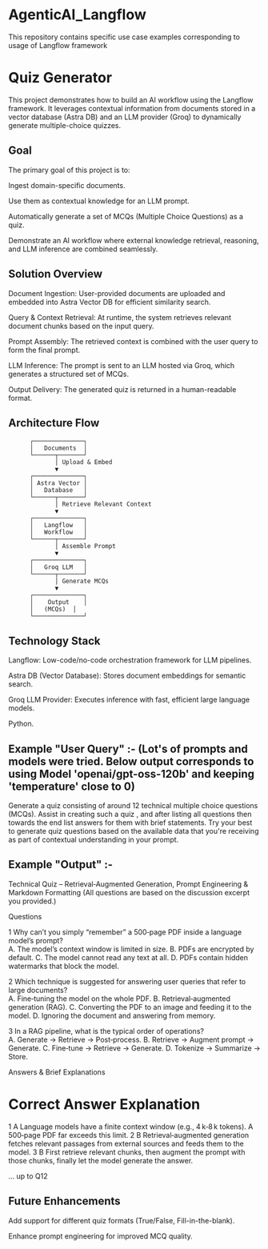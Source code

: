 # AgenticAI_Langflow
This repository contains specific use case examples corresponding to usage of Langflow framework

# Quiz Generator
This project demonstrates how to build an AI workflow using the Langflow framework. It leverages contextual information from documents stored in a vector database (Astra DB) and an LLM provider (Groq) to dynamically generate multiple-choice quizzes.

## Goal
The primary goal of this project is to:

Ingest domain-specific documents.

Use them as contextual knowledge for an LLM prompt.

Automatically generate a set of MCQs (Multiple Choice Questions) as a quiz.

Demonstrate an AI workflow where external knowledge retrieval, reasoning, and LLM inference are combined seamlessly.

## Solution Overview
Document Ingestion: User-provided documents are uploaded and embedded into Astra Vector DB for efficient similarity search.

Query & Context Retrieval: At runtime, the system retrieves relevant document chunks based on the input query.

Prompt Assembly: The retrieved context is combined with the user query to form the final prompt.

LLM Inference: The prompt is sent to an LLM hosted via Groq, which generates a structured set of MCQs.

Output Delivery: The generated quiz is returned in a human-readable format.

## Architecture Flow
          ┌──────────────┐
          │   Documents  │
          └──────┬───────┘
                 │ Upload & Embed
                 ▼
          ┌──────────────┐
          │ Astra Vector │
          │   Database   │
          └──────┬───────┘
                 │ Retrieve Relevant Context
                 ▼
          ┌──────────────┐
          │   Langflow   │
          │   Workflow   │
          └──────┬───────┘
                 │ Assemble Prompt
                 ▼
          ┌──────────────┐
          │   Groq LLM   │
          └──────┬───────┘
                 │ Generate MCQs
                 ▼
          ┌──────────────┐
          │    Output    │
          │   (MCQs)  │
          └──────────────┘


## Technology Stack

Langflow: Low-code/no-code orchestration framework for LLM pipelines.

Astra DB (Vector Database): Stores document embeddings for semantic search.

Groq LLM Provider: Executes inference with fast, efficient large language models.

Python.

## Example "User Query" :- (Lot's of prompts and models were tried. Below output corresponds to using Model 'openai/gpt-oss-120b' and keeping 'temperature' close to 0)

Generate a quiz consisting of around 12 technical multiple choice questions (MCQs). Assist in creating such a quiz , and after listing all questions then towards the end list answers for them with brief statements. Try your best to generate quiz questions based on the available data that you're receiving as part of contextual understanding in your prompt.


## Example "Output" :-

Technical Quiz – Retrieval‑Augmented Generation, Prompt Engineering & Markdown Formatting
(All questions are based on the discussion excerpt you provided.)

Questions

1 Why can’t you simply “remember” a 500‑page PDF inside a language model’s prompt?	
A. The model’s context window is limited in size.
B. PDFs are encrypted by default.
C. The model cannot read any text at all.
D. PDFs contain hidden watermarks that block the model.

2 Which technique is suggested for answering user queries that refer to large documents?	
A. Fine‑tuning the model on the whole PDF.
B. Retrieval‑augmented generation (RAG).
C. Converting the PDF to an image and feeding it to the model.
D. Ignoring the document and answering from memory.

3 In a RAG pipeline, what is the typical order of operations?	
A. Generate → Retrieve → Post‑process.
B. Retrieve → Augment prompt → Generate.
C. Fine‑tune → Retrieve → Generate.
D. Tokenize → Summarize → Store.

Answers & Brief Explanations
#	Correct Answer	Explanation
1	A	Language models have a finite context window (e.g., 4 k‑8 k tokens). A 500‑page PDF far exceeds this limit.
2	B	Retrieval‑augmented generation fetches relevant passages from external sources and feeds them to the model.
3	B	First retrieve relevant chunks, then augment the prompt with those chunks, finally let the model generate the answer.


... up to Q12


## Future Enhancements

Add support for different quiz formats (True/False, Fill-in-the-blank).

Enhance prompt engineering for improved MCQ quality.


